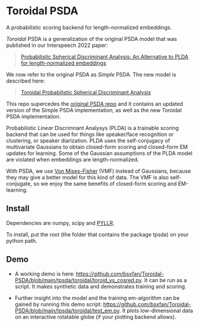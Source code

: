 # Toroidal PSDA
A probabilistic scoring backend for length-normalized embeddings. 

*Toroidal* PSDA is a generalization of the original PSDA model that was published in our Interspeech 2022 paper:
> [Probabilistic Spherical Discriminant Analysis: An Alternative to PLDA for length-normalized embeddings](https://arxiv.org/abs/2203.14893)

We now refer to the original PSDA as *Simple* PSDA. The new model is described here:
> [Toroidal Probabilistic Spherical Discriminant Analysis](https://arxiv.org/abs/2210.15441)

This repo supercedes the [original PSDA repo](https://github.com/bsxfan/PSDA) and it contains an updated version of the Simple PSDA implementation, as well as the new Toroidal PSDA implementation.

Probabilistic _Linear_ Discrimnant Analysys (PLDA) is a trainable scoring backend that can be used for things like speaker/face recognition or clustering, or speaker diarization. PLDA uses the self-conjugacy of multivariate Gaussians to obtain closed-form scoring and closed-form EM updates for learning. Some of the Gaussian assumptions of the PLDA model are violated when embeddings are length-normalized.

With PSDA, we use [Von Mises-Fisher](https://en.wikipedia.org/wiki/Von_Mises%E2%80%93Fisher_distribution) (VMF) instead of Gaussians, because they may give a better model for this kind of data. The VMF is also self-conjugate, so we enjoy the same benefits of closed-form scoring and EM-learning.



## Install
Dependencies are numpy, scipy and [PYLLR](https://github.com/bsxfan/PYLLR).

To install, put the root (the folder that contains the package tpsda) on your python path.

## Demo

- A working demo is here:
<https://github.com/bsxfan/Toroidal-PSDA/blob/main/tpsda/toroidal/toroid_vs_cosred.py>.
It can be run as a script. It makes synthetic data and demonstrates training and scoring.

- Further insight into the model and the training em-algorithm can be gained by running this demo script:
<https://github.com/bsxfan/Toroidal-PSDA/blob/main/tpsda/toroidal/test_em.py>.
It plots low-dimensional data on an interactive rotatable globe (if your plotting backend allows). 
